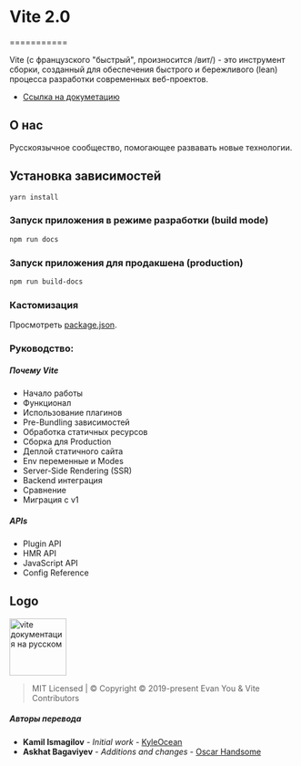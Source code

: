 # Vite 2.0
===========

Vite (с французского "быстрый", произносится /вит/) - это инструмент сборки, созданный для обеспечения быстрого и бережливого (lean) процесса разработки современных веб-проектов.

- [Ссылка на докуметацию](https://vite-docs-ru.vercel.app/)

## О нас
Русскоязычное сообщество, помогающее развавать новые технологии.

## Установка зависимостей

```bash
yarn install
```

### Запуск приложения в режиме разработки (build mode)

```bash
npm run docs 
```

### Запуск приложения для продакшена (production)

```bash
npm run build-docs
```

### Кастомизация

Просмотреть [package.json](https://github.com/KamilOcean/vite-docs-ru/blob/main/package.json).

### Руководство:

##### Почему Vite
- Начало работы
- Функционал
- Использование плагинов
- Pre-Bundling зависимостей
- Обработка статичных ресурсов
- Сборка для Production
- Деплой статичного сайта
- Env переменные и Modes
- Server-Side Rendering (SSR)
- Backend интеграция
- Сравнение
- Миграция с v1

##### APIs
- Plugin API
- HMR API
- JavaScript API
- Config Reference

## Logo
<img src="https://vite-docs-ru.vercel.app/logo.svg" width="100" alt="vite документация на русском"> 

> MIT Licensed | © Copyright © 2019-present Evan You & Vite Contributors

##### Авторы перевода

- **Kamil Ismagilov** - _Initial work_ - [KyleOcean](https://github.com/KamilOcean)
- **Askhat Bagaviyev** - _Additions and changes_ - [Oscar Handsome](https://github.com/oscarhandsome)

